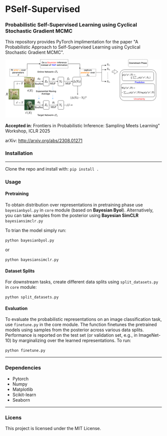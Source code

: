 # PSelf-Supervised
### Probabilistic Self-Supervised Learning using Cyclical Stochastic Gradient MCMC
This repository provides PyTorch implimentation for the paper "A Probabilistic Approach to Self-Supervised Learning using Cyclical Stochastic Gradient MCMC".

![Alt text](Full_image.png)

**Accepted in**: Frontiers in Probabilistic Inference: Sampling Meets Learning" Workshop, ICLR 2025

arXiv: http://arxiv.org/abs/2308.01271



### Installation
------------------------------------
 Clone the repo and install with: `pip install .`

### Usage

#### Pretraining
 
To obtain distribution over representations in pretraining phase use `bayesianbyol.py` in `core` module (based on **Bayesian Byol**).
Alternatively, you can take samples from the posterior using **Bayesian SimCLR** `bayesiansimclr.py`

To trian the model simply run:

`python bayesianbyol.py`

or

`python bayesiansimclr.py`

#### Dataset Splits

For downstream tasks, create different data splits using `split_datasets.py` in `core` module:

`python split_datasets.py`

#### Evaluation
To evaluate the probabilistic representations on an image classification task, use `finetune.py` in the core module.
The function finetunes the pretrained models using samples from the posterior across various data splits. 
Performance is reported on the test set (or validation set, e.g., in ImageNet-10) by marginalizing over the learned representations.
To run:

`python finetune.py`

-----------------------
### Dependencies 
- Pytorch
- Numpy
- Matplotlib
- Scikit-learn
- Seaborn
-----------------------

### Licens
This project is licensed under the MIT License.











